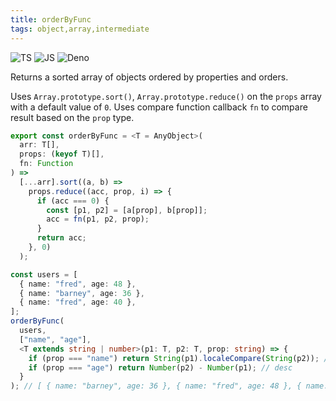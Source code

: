 ```yaml
---
title: orderByFunc
tags: object,array,intermediate
---
```


![TS](https://img.shields.io/badge/supports-typescript-blue.svg?style=flat-square)
![JS](https://img.shields.io/badge/supports-javascript-yellow.svg?style=flat-square)
![Deno](https://img.shields.io/badge/supports-deno-green.svg?style=flat-square)

Returns a sorted array of objects ordered by properties and orders.

Uses `Array.prototype.sort()`, `Array.prototype.reduce()` on the `props` array with a default value of `0`. Uses compare function callback `fn` to compare result based on the `prop` type.

```ts title="typescript"
export const orderByFunc = <T = AnyObject>(
  arr: T[],
  props: (keyof T)[],
  fn: Function
) =>
  [...arr].sort((a, b) =>
    props.reduce((acc, prop, i) => {
      if (acc === 0) {
        const [p1, p2] = [a[prop], b[prop]];
        acc = fn(p1, p2, prop);
      }
      return acc;
    }, 0)
  );
```

```ts title="typescript"
const users = [
  { name: "fred", age: 48 },
  { name: "barney", age: 36 },
  { name: "fred", age: 40 },
];
orderByFunc(
  users,
  ["name", "age"],
  <T extends string | number>(p1: T, p2: T, prop: string) => {
    if (prop === "name") return String(p1).localeCompare(String(p2)); // asc
    if (prop === "age") return Number(p2) - Number(p1); // desc
  }
); // [ { name: "barney", age: 36 }, { name: "fred", age: 48 }, { name: "fred", age: 40 }];
```
